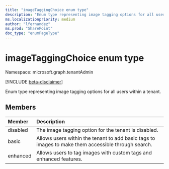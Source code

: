 ```yaml
---
title: "imageTaggingChoice enum type"
description: "Enum type representing image tagging options for all users within a tenant."
ms.localizationpriority: medium
author: "lfernandez"
ms.prod: "SharePoint"
doc_type: "enumPageType"
---
```


# imageTaggingChoice enum type

Namespace: microsoft.graph.tenantAdmin

[!INCLUDE [beta-disclaimer](../../includes/beta-disclaimer.md)]

Enum type representing image tagging options for all users within a tenant.

## Members
|Member|Description|
|:---|:---|
| disabled                        | The image tagging option for the tenant is disabled.                                                 |
| basic                           | Allows users within the tenant to add basic tags to images to make them accessible through search.   |
| enhanced                        | Allows users to tag images with custom tags and enhanced features.                                   |